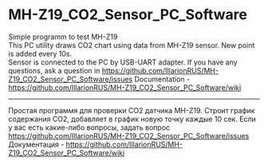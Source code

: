 # MH-Z19_CO2_Sensor_PC_Software
Simple programm to test MH-Z19  
This PC utility draws CO2 chart using data from MH-Z19 sensor. New point is added every 10s.  
Sensor is connected to the PC by USB-UART adapter.
If you have any questions, ask a question in https://github.com/IllarionRUS/MH-Z19_CO2_Sensor_PC_Software/issues
Documentation - https://github.com/IllarionRUS/MH-Z19_CO2_Sensor_PC_Software/wiki

***  
Простая программя для проверки CO2 датчика MH-Z19.
Строит график содержания CO2, добавляет в график новую точку каждые 10 сек.
Если у вас есть какие-либо вопросы, задать вопрос https://github.com/IllarionRUS/MH-Z19_CO2_Sensor_PC_Software/issues
Документация - https://github.com/IllarionRUS/MH-Z19_CO2_Sensor_PC_Software/wiki
